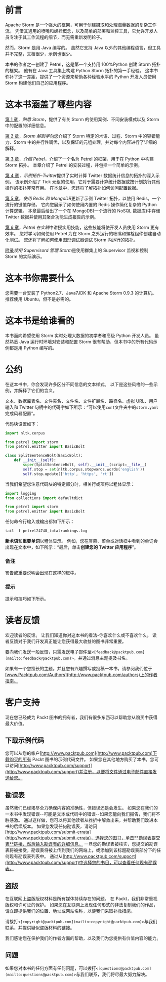 # 前言

Apache Storm 是一个强大的框架，可用于创建摄取和处理海量数据的复杂工作流。 凭借其通用的喷嘴和螺栓概念，以及简单的部署和监控工具，它允许开发人员专注于其工作流程的细节，而无需重新发明轮子。

然而，Storm 是用 Java 编写的。 虽然它支持 Java 以外的其他编程语言，但工具并不完整，文档很少，示例也很少。

本书的作者之一创建了 Petrel，这是第一个支持用 100%Python 创建 Storm 拓扑的框架。 他有在 Java 工具集上构建 Python Storm 拓扑的第一手经验。 这本书弥补了这一差距，提供了一个资源来帮助各种经验水平的 Python 开发人员使用 Storm 构建他们自己的应用程序。

# 这本书涵盖了哪些内容

[第 1 章](1.html "Chapter 1. Getting Acquainted with Storm")，*熟悉 Storm*，提供了有关 Storm 的使用案例、不同安装模式以及 Storm 中的配置的详细信息。

[第 2 章](2.html "Chapter 2. The Storm Anatomy")，*Storm 解剖学*向您介绍了 Storm 特定的术语、过程、Storm 中的容错能力、Storm 中的并行性调优，以及保证的元组处理，并对每个内容进行了详细的解释。

[第 3 章](3.html "Chapter 3. Introducing Petrel")，*介绍 Petrel*，介绍了一个名为 Petrel 的框架，用于在 Python 中构建 Storm 拓扑。 本章介绍了 Petrel 的安装过程，并包括一个简单的示例。

[第 4 章](4.html "Chapter 4. Example Topology – Twitter")，*示例拓扑-Twitter*提供了实时计算 Twitter 数据统计信息的拓扑的深入示例。 该示例介绍了 Tick 元组的使用，它对于需要计算统计数据或按计划执行其他操作的拓扑非常有用。 在本章中，您还将了解拓扑如何访问配置数据。

[第 5 章](5.html "Chapter 5. Persistence Using Redis and MongoDB")，*使用 Redis 和 MongoDB*更新了示例 Twitter 拓扑，以使用 Redis，一个流行的键值存储。 它向您展示了如何使用内置的 Redis 操作简化复杂的 Python 计算逻辑。 本章最后给出了一个在 MongoDB(一个流行的 NoSQL 数据库)中存储 Twitter 数据并使用其聚合功能生成报告的示例。

[第 6 章](6.html "Chapter 6. Petrel in Practice")，*Petrel 在实践*中讲授实用技能，这些技能将使开发人员使用 Storm 更有效率。 您将学习如何使用 Petrel 为在 Storm 之外运行的喷嘴和螺栓组件创建自动化测试。 您还将了解如何使用图形调试器调试 Storm 内运行的拓扑。

[附录](7.html "Appendix A. Managing Storm Using Supervisord")*使用 Supervisord 管理 Storm*是使用群集上的 Supervisor 监视和控制 Storm 的实际演示。

# 这本书你需要什么

您需要一台安装了 Python2.7、Java7JDK 和 Apache Storm 0.9.3 的计算机。 推荐使用 Ubuntu，但不是必需的。

# 这本书是给谁看的

本书面向希望使用 Storm 实时处理大数据的初学者和高级 Python 开发人员。 虽然熟悉 Java 运行时环境对安装和配置 Storm 很有帮助，但本书中的所有代码示例都是用 Python 编写的。

# 公约

在这本书中，你会发现许多区分不同信息的文本样式。 以下是这些风格的一些示例，并解释了它们的含义。

文本、数据库表名、文件夹名、文件名、文件扩展名、路径名、虚拟 URL、用户输入和 Twitter 句柄中的代码字如下所示：“可以使用`conf`文件夹中的`storm.yaml`完成风暴配置”。

代码块设置如下：

```py
import nltk.corpus

from petrel import storm
from petrel.emitter import BasicBolt

class SplitSentenceBolt(BasicBolt):
    def __init__(self):
        super(SplitSentenceBolt, self).__init__(script=__file__)
        self.stop = set(nltk.corpus.stopwords.words('english'))
        self.stop.update(['http', 'https', 'rt'])
```

当我们希望您注意代码块的特定部分时，相关行或项将以粗体显示：

```py
import logging
from collections import defaultdict

from petrel import storm
from petrel.emitter import BasicBolt
```

任何命令行输入或输出都如下所示：

```py
tail -f petrel24748_totalrankings.log
```

**新术语**和**重要单词**以粗体显示。 例如，您在屏幕、菜单或对话框中看到的单词会出现在文本中，如下所示：“最后，单击**创建您的 Twitter 应用程序**”。

### 备注

警告或重要说明会出现在这样的框中。

### 提示

提示和技巧如下所示。

# 读者反馈

欢迎读者的反馈。 让我们知道你对这本书的看法-你喜欢什么或不喜欢什么。 读者反馈对于我们开发真正能让您获得最大收益的图书非常重要。

要向我们发送一般反馈，只需发送电子邮件至`<[feedback@packtpub.com](mailto:feedback@packtpub.com)>`，并通过消息主题提及书名。

如果有一个您擅长的主题，并且您有兴趣撰写或投稿一本书，请参阅我们位于[www.Packtpub.com/Authors](http://www.packtpub.com/authors)上的作者指南。

# 客户支持

现在您已经成为 Packt 图书的拥有者，我们有很多东西可以帮助您从购买中获得最大价值。

## 下载示例代码

您可以从您的帐户[http://www.packtpub.com](http://www.packtpub.com)下载购买的所有 Packt 图书的示例代码文件。 如果您在其他地方购买了本书，您可以访问[http://www.packtpub.com/support](http://www.packtpub.com/support)并注册，以便将文件通过电子邮件直接发送给您。

## 勘误表

虽然我们已经竭尽全力确保内容的准确性，但错误还是会发生。 如果您在我们的一本书中发现错误--可能是文本或代码中的错误--如果您能向我们报告，我们将不胜感激。 通过这样做，您可以将其他读者从挫折中解救出来，并帮助我们改进本书的后续版本。 如果您发现任何勘误表，请访问[http://www.packtpub.com/submit-errata](http://www.packtpub.com/submit-errata)，选择您的图书，单击**勘误表提交表**链接，然后输入勘误表的详细信息。 一旦您的勘误表被核实，您提交的勘误表将被接受，勘误表将被上传到我们的网站上，或添加到该标题勘误表部分下的任何现有勘误表列表中。 通过从[http://www.packtpub.com/support](http://www.packtpub.com/support)中选择您的书目，可以查看任何现有勘误表。

## 盗版

在互联网上盗版版权材料是所有媒体持续存在的问题。 在 Packt，我们非常重视版权和许可证的保护。 如果您在互联网上发现任何形式的非法复制我们的作品，请立即提供我们的位置、地址或网站名称，以便我们采取补救措施。

请拨打`<[copyright@packtpub.com](mailto:copyright@packtpub.com)>`与我们联系，并提供疑似盗版材料的链接。

我们感谢您在保护我们的作者方面的帮助，以及我们为您提供有价值内容的能力。

## 问题

如果您对本书的任何方面有任何问题，可以拨打`<[questions@packtpub.com](mailto:questions@packtpub.com)>`与我们联系，我们将尽最大努力解决。